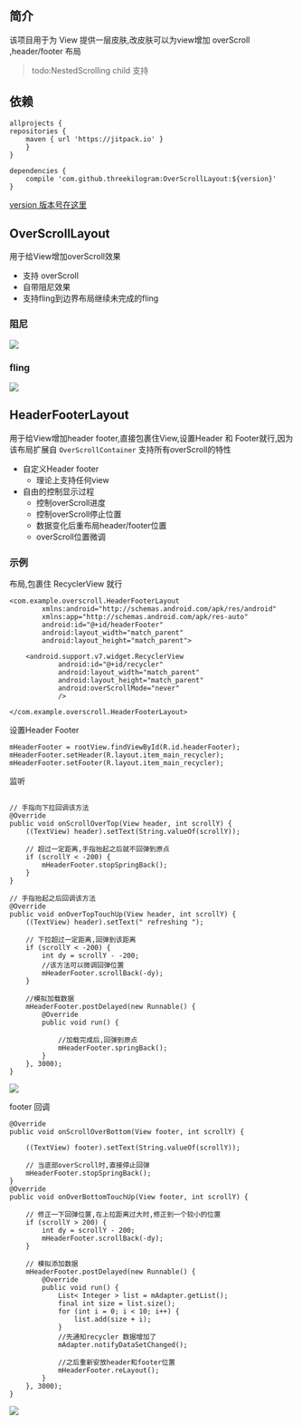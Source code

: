 
## 简介

该项目用于为 View 提供一层皮肤,改皮肤可以为view增加 overScroll ,header/footer 布局

> todo:NestedScrolling child 支持

## 依赖

```
allprojects {
repositories {
	maven { url 'https://jitpack.io' }
	}
}
```
```
dependencies {
	compile 'com.github.threekilogram:OverScrollLayout:${version}'
}
```

[version 版本号在这里](https://github.com/threekilogram/OverScroll/releases)

## OverScrollLayout

用于给View增加overScroll效果

* 支持 overScroll
* 自带阻尼效果
* 支持fling到边界布局继续未完成的fling

### 阻尼

![](/img/pic01.gif)

### fling

![](/img/pic02.gif)

## HeaderFooterLayout

用于给View增加header footer,直接包裹住View,设置Header 和 Footer就行,因为该布局扩展自 `OverScrollContainer` 支持所有overScroll的特性

* 自定义Header footer
	* 理论上支持任何view
* 自由的控制显示过程
	* 控制overScroll进度
	* 控制overScroll停止位置
	* 数据变化后重布局header/footer位置
	* overScroll位置微调

### 示例

布局,包裹住 RecyclerView 就行

```
<com.example.overscroll.HeaderFooterLayout
        xmlns:android="http://schemas.android.com/apk/res/android"
        xmlns:app="http://schemas.android.com/apk/res-auto"
        android:id="@+id/headerFooter"
        android:layout_width="match_parent"
        android:layout_height="match_parent">

    <android.support.v7.widget.RecyclerView
            android:id="@+id/recycler"
            android:layout_width="match_parent"
            android:layout_height="match_parent"
            android:overScrollMode="never"
            />

</com.example.overscroll.HeaderFooterLayout>
```

设置Header Footer

```
mHeaderFooter = rootView.findViewById(R.id.headerFooter);
mHeaderFooter.setHeader(R.layout.item_main_recycler);
mHeaderFooter.setFooter(R.layout.item_main_recycler);
```

监听

```

// 手指向下拉回调该方法
@Override
public void onScrollOverTop(View header, int scrollY) {
    ((TextView) header).setText(String.valueOf(scrollY));

	// 超过一定距离,手指抬起之后就不回弹到原点
    if (scrollY < -200) {
        mHeaderFooter.stopSpringBack();
    }
}

// 手指抬起之后回调该方法
@Override
public void onOverTopTouchUp(View header, int scrollY) {
    ((TextView) header).setText(" refreshing ");

	// 下拉超过一定距离,回弹到该距离
    if (scrollY < -200) {
        int dy = scrollY - -200;
		//该方法可以微调回弹位置
        mHeaderFooter.scrollBack(-dy);
    }

	//模拟加载数据
    mHeaderFooter.postDelayed(new Runnable() {
        @Override
        public void run() {

			//加载完成后,回弹到原点
            mHeaderFooter.springBack();
        }
    }, 3000);
}
```

![](/img/pic03.gif)

footer 回调

```
@Override
public void onScrollOverBottom(View footer, int scrollY) {

    ((TextView) footer).setText(String.valueOf(scrollY));

	// 当底部overScroll时,直接停止回弹
    mHeaderFooter.stopSpringBack();
}
@Override
public void onOverBottomTouchUp(View footer, int scrollY) {
		
	// 修正一下回弹位置,在上拉距离过大时,修正到一个较小的位置
    if (scrollY > 200) {
        int dy = scrollY - 200;
        mHeaderFooter.scrollBack(-dy);
    }

	// 模拟添加数据
    mHeaderFooter.postDelayed(new Runnable() {
        @Override
        public void run() {
            List< Integer > list = mAdapter.getList();
            final int size = list.size();
            for (int i = 0; i < 10; i++) {
                list.add(size + i);
            }
			//先通知recycler 数据增加了
            mAdapter.notifyDataSetChanged();

			//之后重新安放header和footer位置
            mHeaderFooter.reLayout();
        }
    }, 3000);
}
```

![](/img/pic04.gif)

